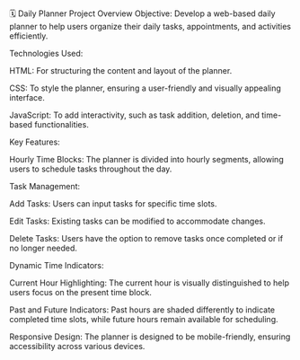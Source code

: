 🗓️ Daily Planner Project Overview
Objective: Develop a web-based daily planner to help users organize their daily tasks, appointments, and activities efficiently.

Technologies Used:

HTML: For structuring the content and layout of the planner.

CSS: To style the planner, ensuring a user-friendly and visually appealing interface.

JavaScript: To add interactivity, such as task addition, deletion, and time-based functionalities.

Key Features:

Hourly Time Blocks: The planner is divided into hourly segments, allowing users to schedule tasks throughout the day.

Task Management:

Add Tasks: Users can input tasks for specific time slots.

Edit Tasks: Existing tasks can be modified to accommodate changes.

Delete Tasks: Users have the option to remove tasks once completed or if no longer needed.

Dynamic Time Indicators:

Current Hour Highlighting: The current hour is visually distinguished to help users focus on the present time block.

Past and Future Indicators: Past hours are shaded differently to indicate completed time slots, while future hours remain available for scheduling.

Responsive Design: The planner is designed to be mobile-friendly, ensuring accessibility across various devices. 
